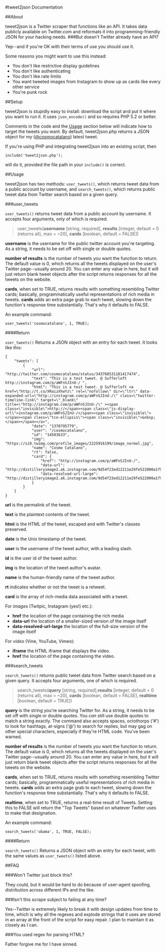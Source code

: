 #tweet2json Documentation

##About 

tweet2json is a Twitter scraper that functions like an API. It takes data publicly available on Twitter.com and reformats it into programming-friendly JSON for your hacking needs.
###But doesn't Twitter already have an API?

Yep--and if you're OK with their terms of use you should use it. 

Some reasons you might want to use this instead:

*	You don't like restrictive display guidelines
*	You don't like authenticating
*	You don't like rate limits
*	You want tweeted images from Instagram to show up as cards like every other service
*	You're punk rock

##Setup

tweet2json is stupidly easy to install: download the script and put it where you want to run it. It uses `json_encode()` and so requires PHP 5.2 or better.

Comments in the code and the [Usage](#usage) section below will indicate how to target the tweets you want. By default, tweet2json.php returns a JSON object for my \([@cosmocatalano](http://twitter.com/cosmocatalano)\) latest tweet.

 If you're using PHP and integrating tweet2json into an existing script, then
	
	include('tweet2json.php'); 

will do it, provided the file path in your `include()` is correct.

<a id="usage"></a>
##Usage

tweet2json has two methods: `user_tweets()`, which returns tweet data from a public account by username, and `search_tweets()`, which returns public tweet data from Twitter search based on a given query.

###user_tweets

`user_tweets()`  returns tweet data from a public account by username. It accepts four arguments, only of which is required.

>user\_tweets(**username** [string, required], **results** [integer, default = 0 (returns all), max = ~20], **cards** [boolean, default = FALSE])

**username** is the username for the public twitter account you're targeting. As a string, it needs to be set off with single or double quotes.

**number of results** is the number of tweets you want the function to return. The default value is 0, which returns all the tweets displayed on the user's Twitter page--usually around 20. You can enter any value in here, but it will just return blank tweet objects after the script returns responses for all the tweets on the website.

**cards**, when set to TRUE, returns results with something resembling Twitter cards; basically, programmatically useful representations of rich media in tweets. **cards** adds an extra page grab to each tweet, slowing down the function's response time substantially.  That's why it defaults to FALSE.

An example command:

	user_tweets('cosmocatalano', 1, TRUE);

####Return

`user_tweets()` Returns a JSON object with an entry for each tweet. It looks like this:

	{
		"tweets": [
			{
				"url": "http://twitter.com/cosmocatalano/status/343768531101417474",
				"text": "This is a test tweet. @ Sufferloft http://instagram.com/p/aWFnSJInU-/ ",
				"html": "This is a test tweet. @ Sufferloft <a href=\"http://t.co/XRaizXhwYz\" rel=\"nofollow\" dir=\"ltr\" data-expanded-url=\"http://instagram.com/p/aWFnSJInU-/\" class=\"twitter-timeline-link\" target=\"_blank\" title=\"http://instagram.com/p/aWFnSJInU-/\" ><span class=\"invisible\">http://</span><span class=\"js-display-url\">instagram.com/p/aWFnSJInU-/</span><span class=\"invisible\"></span><span class=\"tco-ellipsis\"><span class=\"invisible\">&nbsp;</span></span></a>",
				"date": "1370795779",
				"user": "/cosmocatalano",
				"id": "14503633",
				"img": "https://si0.twimg.com/profile_images/2225916199/image_normal.jpg",
				"name": "Cosmo Catalano",
				"rt": false,
				"card": {
					"href": "http://instagram.com/p/aWFnSJInU-/",
					"data-url": "http://distilleryimage2.ak.instagram.com/9d54f23ed12211e29fe522000a1f97ce_5.jpg",
					"data-resolved-url-large": "http://distilleryimage2.ak.instagram.com/9d54f23ed12211e29fe522000a1f97ce_7.jpg"
				}
			}
		]
	}
 
**url** is the permalink of the tweet.

**text** is the plaintext contents of the tweet.

**html** is the HTML of the tweet, escaped and with Twitter's classes preserved.

**date** is the Unix timestamp of the tweet.

**user** is the username of the tweet author, with a leading slash.

**id** is the user id of the tweet author.

**img** is the location of the tweet author's avatar.

**name** is the human-friendly name of the tweet author.

**rt** indicates whether or not the tweet is a retweet.

**card** is the array of rich-media data associated with a tweet. 

For _images_ (Twitpic, Instagram (yes!) etc.):

*	**href** the location of the page containing the rich media
*	**data-url** the location of a smaller-sized version of the image itself
*	**data-resolved-url-large** the location of the full-size version of the image itself

For _video_ (Vine, YouTube, Vimeo):

*	**iframe** the HTML iframe that displays the video.
*	**href** the location of the page containing the video.

###search_tweets 

`search_tweets()` returns public tweet data from Twitter search based on a given query. It accepts four arguments, one of which is required.

>search\_tweets(**query** [string, required],**results** [integer, default = 0 (returns all), max = ~20], **cards** [boolean, default = FALSE], **realtime** [boolean, default = TRUE])

**query** is the string you're searching Twitter for. As a string, it needs to be set off with single or double quotes. You _can_ still use double quotes to match a string exactly. The command also accepts spaces, octothorps ('#') to look for hashtags, at-signs ('@') to search for replies, but may gag on other special characters, especially if they're HTML code. You've been warned.

**number of results** is the number of tweets you want the function to return. The default value is 0, which returns all the tweets displayed on the user's Twitter page--usually around 20. You can enter any value in here, but it will just return blank tweet objects after the script returns responses for all the tweets on the website.

**cards**, when set to TRUE, returns results with something resembling Twitter cards; basically, programmatically useful representations of rich media in tweets. **cards** adds an extra page grab to each tweet, slowing down the function's response time substantially.  That's why it defaults to FALSE.

**realtime**, when set to TRUE, returns a real-time result of Tweets. Setting this to FALSE will return the "Top Tweets" based on whatever Twitter uses to make that designation.

An example command:

	search_tweets('obama', 1, TRUE, FALSE);
	
####Return

`search_tweets()` Returns a JSON object with an entry for each tweet, with the same values as `user_tweets()` listed above.


##FAQ

###Won't Twitter just block this?

They could, but it would be hard to do because of user-agent spoofing, distribution across different IPs and the like. 

###Isn't this scrape subject to failing at any time?

Yes--Twitter is extremely likely to break it with design updates from time to time, which is why all the regexes and explode strings that it uses are stored in an array at the front of the script for easy repair. I plan to maintain it as closely as I can.

###You used regex for parsing HTML?

Father forgive me for I have sinned.

